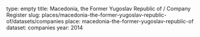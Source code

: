 type: empty
title: Macedonia, the Former Yugoslav Republic of / Company Register
slug: places/macedonia-the-former-yugoslav-republic-of/datasets/companies
place: macedonia-the-former-yugoslav-republic-of
dataset: companies
year: 2014
